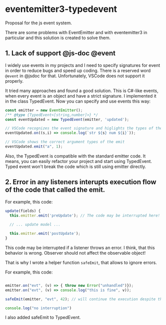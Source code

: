 # eventemitter3-typedevent
Proposal for the js event system.

There are some problems with EventEmitter and with eventemitter3 in particular
and this solution is created to solve them.

## 1. Lack of support @js-doc @event

I widely use events in my projects and I need to specify signatures for event in order to reduce bugs and speed up coding.
There is a reserved word `@event` in @jsdoc for that. Unfortunately, VSCode does not support it properly.

It tried many approaches and found a good solution. 
This is C#-like events, when every event is an object and have a strict signature.
I implemented it in the class TypedEvent. Now you can specify and use events this way:

```javascript
const emitter = new EventEmitter();
/** @type {TypedEvent<[string,number]>} */
const eventUpdated = new TypedEvent(emitter, 'updated');

// VSCode recognizes the event signature and higlights the types of the callback arguments
eventUpdated.on((s,i) => console.log(`str ${s} num ${i}`)); 

// VSCode shows the correct argument types of the emit
eventUpdated.emit("a", 1);
```

Also, the TypedEvent is compatible with the standard emitter code.
It means, you can easily refactor your project and start using TypedEvent. 
Typed event won't break the code which is still using emitter directly.

## 2. Error in any listeners interupts execution flow of the code that called the emit.

For example, this code:
```javascript
update(fields) {
  this.emitter.emit('preUpdate'); // The code may be interrupted here!
  
  // ... update model ...

  this.emitter.emit('postUpdate');
}
```

This code may be interrupted if a listener throws an error.
I think, that this behavior is wrong. 
Observer should not affect the observable object!

That is why I wrote a helper function `safeEmit`, that allows to ignore errors.

For example, this code:
```javascript

emitter.on("evt", (v) => { throw new Error("unhandled")});
emitter.on("evt", (v) => console.log("this is fine", v));

safeEmit(emitter, "evt", 42); // will continue the execution despite the error from the first listener

console.log("no interruption")

```

I also added safeEmit to TypedEvent.
